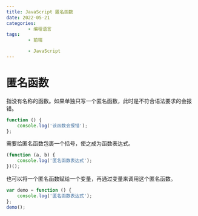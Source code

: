 ```yaml
---
title: JavaScript 匿名函数
date: 2022-05-21
categories:
        - 编程语言
tags:
        - 前端

        - JavaScript
---
```


# 匿名函数

指没有名称的函数。如果单独只写一个匿名函数，此时是不符合语法要求的会报错。

```js
function () {
	console.log('该函数会报错');
};
```

需要给匿名函数包裹一个括号，使之成为函数表达式。

```js
(function (a, b) {
	console.log('匿名函数表达式');
})();
```

也可以将一个匿名函数赋给一个变量，再通过变量来调用这个匿名函数。

```js
var demo = function () {
	console.log('匿名函数表达式');
};
demo();
```
